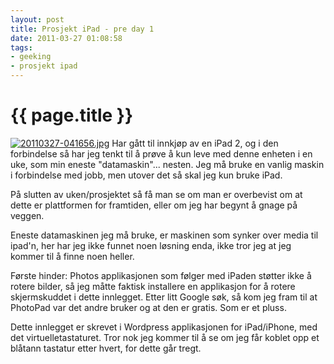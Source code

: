 ```yaml
---
layout: post
title: Prosjekt iPad - pre day 1
date: 2011-03-27 01:08:58
tags: 
- geeking
- prosjekt ipad
---
```


{{ page.title }}
================

<a href="http://pjatt.net/images/2011/03/20110327-041656.jpg"><img src="http://pjatt.net/images/2011/03/20110327-041656.jpg" alt="20110327-041656.jpg" class="alignnone size-full"  /></a>
Har gått til innkjøp av en iPad 2, og i den forbindelse så har jeg tenkt til å prøve å kun leve med denne enheten i en uke, som min eneste "datamaskin"... nesten. Jeg må bruke en vanlig maskin i forbindelse med jobb, men utover det så skal jeg kun bruke iPad.

På slutten av uken/prosjektet så få man se om man er overbevist om at dette er plattformen for framtiden, eller om jeg har begynt å gnage på veggen.

Eneste datamaskinen jeg må bruke, er maskinen som synker over media til ipad'n, her har jeg ikke funnet noen løsning enda, ikke tror jeg at jeg kommer til å finne noen heller.

Første hinder: Photos applikasjonen som følger med iPaden støtter ikke å rotere bilder, så jeg måtte faktisk installere en applikasjon for å rotere skjermskuddet i dette innlegget. Etter litt Google søk, så kom jeg fram til at PhotoPad var det andre bruker og at den er gratis. Som er et pluss.

Dette innlegget er skrevet i Wordpress applikasjonen for iPad/iPhone, med det virtuelletastaturet. Tror nok jeg kommer til å se om jeg får koblet opp et blåtann tastatur etter hvert, for dette går tregt.